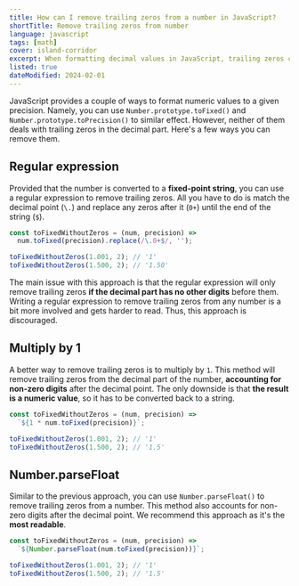 ```yaml
---
title: How can I remove trailing zeros from a number in JavaScript?
shortTitle: Remove trailing zeros from number
language: javascript
tags: [math]
cover: island-corridor
excerpt: When formatting decimal values in JavaScript, trailing zeros can be undesired. Here's how to deal with them.
listed: true
dateModified: 2024-02-01
---
```


JavaScript provides a couple of ways to format numeric values to a given precision. Namely, you can use `Number.prototype.toFixed()` and `Number.prototype.toPrecision()` to similar effect. However, neither of them deals with trailing zeros in the decimal part. Here's a few ways you can remove them.

## Regular expression

Provided that the number is converted to a **fixed-point string**, you can use a regular expression to remove trailing zeros. All you have to do is match the decimal point (`\.`) and replace any zeros after it (`0+`) until the end of the string (`$`).

```js
const toFixedWithoutZeros = (num, precision) =>
  num.toFixed(precision).replace(/\.0+$/, '');

toFixedWithoutZeros(1.001, 2); // '1'
toFixedWithoutZeros(1.500, 2); // '1.50'
```

The main issue with this approach is that the regular expression will only remove trailing zeros **if the decimal part has no other digits** before them. Writing a regular expression to remove trailing zeros from any number is a bit more involved and gets harder to read. Thus, this approach is discouraged.

## Multiply by 1

A better way to remove trailing zeros is to multiply by `1`. This method will remove trailing zeros from the decimal part of the number, **accounting for non-zero digits** after the decimal point. The only downside is that **the result is a numeric value**, so it has to be converted back to a string.

```js
const toFixedWithoutZeros = (num, precision) =>
  `${1 * num.toFixed(precision)}`;

toFixedWithoutZeros(1.001, 2); // '1'
toFixedWithoutZeros(1.500, 2); // '1.5'
```

## Number.parseFloat

Similar to the previous approach, you can use `Number.parseFloat()` to remove trailing zeros from a number. This method also accounts for non-zero digits after the decimal point. We recommend this approach as it's the **most readable**.

```js
const toFixedWithoutZeros = (num, precision) =>
  `${Number.parseFloat(num.toFixed(precision))}`;

toFixedWithoutZeros(1.001, 2); // '1'
toFixedWithoutZeros(1.500, 2); // '1.5'
```
